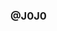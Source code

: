 ### @J0J0

<!--
**01-for-all/01-for-all** is a ✨ _special_ ✨ repository because its `README.md` (this file) appears on your GitHub profile.

Here are some ideas to get you started:

- 🔭 I’m currently working on 
- 🌱 I’m currently learning ...
- 👯 I’m looking to collaborate on ...
- 🤔 I’m looking for help with ...
- 💬 Ask me about ...
- 📫 How to reach me: ...
- 😄 Pronouns: ...
- ⚡ Fun fact: ...
-->

<!-- #### #unplug 
- AIM : "purpose of the creation is to serve the creator"   

- Does AI replace humans? 
  - I dont think so beacuse humans should create products for humans not AI.
- So why AI is imp? 
  - what it should do is to improve the productivity of work done by people.
- The important question that we should be asking is : what's the point of automation if there is no human to maintain it? what if it malfunctions?
- If we create an artifical mind, can we be considered as a god to that entity. -->
    

